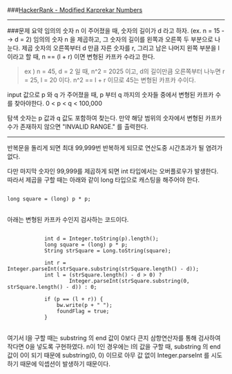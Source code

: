###[HackerRank - Modified Karprekar Numbers](https://www.hackerrank.com/challenges/kaprekar-numbers/problem)
- - -
###문제 요약
임의의 숫자 n 이 주어졌을 때, 숫자의 길이가 d 라고 하자. (ex. n = 15 --> d = 2)
임의의 숫자 n 을 제곱하고, 그 숫자의 길이를 왼쪽과 오른쪽 두 부분으로 나눈다. 제곱 숫자의 오른쪽부터 d 만큼 자른 숫자를 r, 그리고 남은 나머지 왼쪽 부분을 l 이라고 할 때,
n == (l + r) 이면 변형된 카프카 수라고 한다.

> ex ) n = 45, d = 2 일 때, n^2 = 2025 이고, d의 길이만큼 오른쪽부터 나누면 r = 25, l = 20 이다.
> n^2 == l + r 이므로 45는 변형된 카프카 수이다.

input 값으로 p 와 q 가 주어졌을 때, p 부터 q 까지의 숫자들 중에서 변형된 카프카 수를 찾아야한다.
0 < p < q < 100,000

탐색 숫자는 p 값과 q 값도 포함하여 찾는다. 만약 해당 범위의 숫자에서 변형된 카프카 수가 존재하지 않으면 "INVALID RANGE." 를 출력한다.
- - -

반복문을 돌리게 되면 최대 99,999번 반복하게 되므로 연산도중 시간초과가 될 염려가 없다.

다만 마지막 숫자인 99,999를 제곱하게 되면 int 타입에서는 오버플로우가 발생한다. 따라서 제곱을 구할 때는 아래와 같이 long 타입으로 캐스팅을 해주어야 한다.

<pre>
<code>
long square = (long) p * p;
</code>
</pre>



아래는 변형된 카프카 수인지 검사하는 코드이다.
<pre>
<code>
            int d = Integer.toString(p).length();
            long square = (long) p * p;
            String strSquare = Long.toString(square);

            int r = Integer.parseInt(strSquare.substring(strSquare.length() - d));
            int l = (strSquare.length() - d > 0) ?
                    Integer.parseInt(strSquare.substring(0, strSquare.length() - d)) : 0;

            if (p == (l + r)) {
                bw.write(p + " ");
                foundFlag = true;
            }
</code>
</pre>

여기서 l을 구할 때는 substring 의 end 값이 0보다 큰지 삼항연산자를 통해 검사하여 작다면 0을 넣도록 구현하였다.
n이 1인 경우에는 l의 값을 구할 때, substring 의 end 값이 0이 되기 때문에 substring(0, 0) 이므로 아무 값 없이 Integer.parseInt 를 시도하기 때문에 익셉션이 발생하기 때문이다.